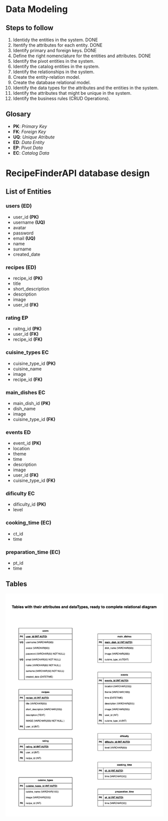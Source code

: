 # Data Modeling

## Steps to follow

1. Identidy the entities in the system. DONE
1. Itentify the attributes for each entity. DONE
1. Identify primary and foreign keys. DONE
1. Define the right nomenclature for the entities and attributes. DONE
1. Identify the pivot entities in the system.
1. Identify the catalog entities in the system.
1. Identify the relationships in the system.
1. Create the entity-relation model.
1. Create the database relational model.
1. Identify the data types for the attributes and the entities in the system.
1. Identify the attributes that might be unique in the system.
1. Identify the business rules (CRUD Operations).

## Glosary

- **PK**: _Primary Key_
- **FK**: _Foreign Key_
- **UQ**: _Unique Atribute_
- **ED**: _Data Entity_
- **EP**: _Pivot Data_
- **EC**: _Catalog Data_

# RecipeFinderAPI database design

## List of Entities

### users **(ED)**

- user_id **(PK)**
- username **(UQ)**
- avatar
- password
- email **(UQ)**
- name
- surname
- created_date

### recipes **(ED)**

- recipe_id **(PK)**
- title
- short_description
- description 
- image
- user_id **(FK)**

### rating **EP**

- raitng_id **(PK)**
- user_id **(FK)**
- recipe_id **(FK)**

### cuisine_types **EC**

- cuisine_type_id **(PK)**
- cuisine_name
- image
- recipe_id **(FK)**

### main_dishes **EC**

- main_dish_id **(PK)**
- dish_name
- image
- cuisine_type_id **(FK)**

### events **ED**

- event_id **(PK)**
- location
- theme
- time
- description
- image
- user_id **(FK)**
- cuisine_type_id **(FK)**

### dificulty **EC**
- dificulty_id **(PK)**
- level

### cooking_time **(EC)**
- ct_id
- time

### preparation_time **(EC)**
- pt_id
- time


[//]: # (Complete_relationships.)


## Tables
![Recipes-Overview page](./public/recipeFinderRelationalModel.png)

